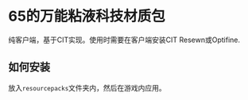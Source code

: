 # 65的万能粘液科技材质包
纯客户端，基于CIT实现。使用时需要在客户端安装CIT Resewn或Optifine.

## 如何安装
放入`resourcepacks`文件夹内，然后在游戏内应用。

